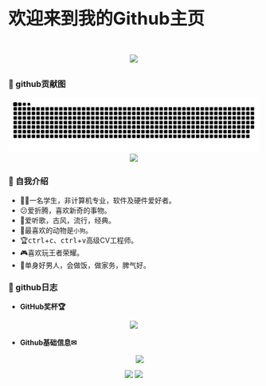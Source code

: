 <div>
  <span style="font-size:35px;font-weight:bold;text-align:center;">欢迎来到我的Github主页</span>
</div>

<h1 align="center">
  <a href="http://zifyu.top/">
    <img src="https://readme-typing-svg.herokuapp.com?font=stxingkai&size=40&weight=450&height=80&color=BF13FF&lines=迷途漫漫，终有一归。;console.log(%22Hello%EF%BC%8Cworld%22)">
  </a>
</h1>


### 📑 github贡献图
<picture>
  <source media="(prefers-color-scheme: dark)" srcset="https://raw.githubusercontent.com/britneyks/britneyks/output/github-contribution-grid-snake-dark.svg">
  <source media="(prefers-color-scheme: light)" srcset="https://raw.githubusercontent.com/britneyks/britneyks/output/github-contribution-grid-snake.svg">
  <img alt="github contribution grid snake animation" src="https://raw.githubusercontent.com/britneyks/britneyks/output/github-contribution-grid-snake.svg">
</picture>


<div align="center" ><img order-radius="100px" src="https://npm.elemecdn.com/anzhiyu-assets/image/common/github-info/Knock-Code.gif"/></div>



### 🧑 自我介绍

- 👨‍🎓一名学生，非计算机专业，软件及硬件爱好者。
- 😕爱折腾，喜欢新奇的事物。
- 🎵爱听歌，古风，流行，经典。
- 🐶最喜欢的动物是`小狗`。
- 🏆<kbd>ctrl</kbd>+<kbd>c</kbd>、<kbd>ctrl</kbd>+<kbd>v</kbd>高级CV工程师。
- 🎮️喜欢玩王者荣耀。
- 🐸单身好男人，会做饭，做家务，脾气好。


### 📔 github日志

-  <span style="font-weight:bold">GitHub奖杯🏆</span> 

<div align="center"><img  src="https://github-profile-trophy.vercel.app/?username=britneyks&row=1&column=5&no-bg=true&theme=juicyfresh" /></div>

- <span style="font-weight:bold">Github基础信息✉</span>

  <div align="center">
  <img align="center" src="https://github-readme-streak-stats.herokuapp.com/?user=britneyks&theme=dark&hide_border=true&locale=zh_Hans" />
  </div>

<div align="center">
  <img height="157px" src="https://github-readme-stats.vercel.app/api?username=britneyks&show_icons=true&locale=cn&theme=radical" />
  <img height="157px" src="https://github-readme-stats.vercel.app/api/top-langs/?username=britneyks&layout=donut&locale=cn&theme=radical" />
</div>

